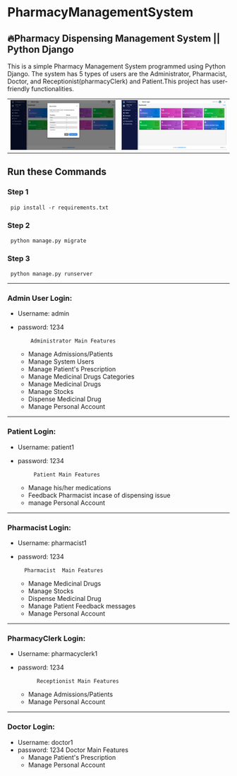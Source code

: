 # PharmacyManagementSystem

<h2>🔥Pharmacy Dispensing Management System || Python Django</h2>
  
  
   <p>This is a simple Pharmacy Management System programmed using Python Django. The system has 5 types of users are the Administrator, Pharmacist, Doctor, and Receptionist(pharmacyClerk) and Patient.This project has user-friendly functionalities.</p>

<table>
  <tr>
    <td><img src="img/pharm1.png"/></td>
    <td><img src="img/pharm2.png"/></td>
  </tr>
</table>

## Run these Commands

### Step 1

     pip install -r requirements.txt

### Step 2

     python manage.py migrate

### Step 3

     python manage.py runserver

---

### Admin User Login:

- Username: admin
- password: 1234

          Administrator Main Features

  - Manage Admissions/Patients
  - Manage System Users
  - Manage Patient's Prescription
  - Manage Medicinal Drugs Categories
  - Manage Medicinal Drugs
  - Manage Stocks
  - Dispense Medicinal Drug
  - Manage Personal Account

---

### Patient Login:

- Username: patient1
- password: 1234

           Patient Main Features

  - Manage his/her medications
  - Feedback Pharmacist incase of dispensing issue
  - manage Personal Account

---

### Pharmacist Login:

- Username: pharmacist1
- password: 1234

        Pharmacist  Main Features

  - Manage Medicinal Drugs
  - Manage Stocks
  - Dispense Medicinal Drug
  - Manage Patient Feedback messages
  - Manage Personal Account

---

### PharmacyClerk Login:

- Username: pharmacyclerk1
- password: 1234

            Receptionist Main Features

  - Manage Admissions/Patients
  - Manage Personal Account

---

### Doctor Login:

- Username: doctor1
- password: 1234
  Doctor Main Features
  - Manage Patient's Prescription
  - Manage Personal Account
